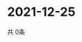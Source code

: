 # 2021-12-25
  共 0条

  <!-- BEGIN -->
  <!-- 最后更新时间Sat Dec 25 2021 19:02:47 GMT+0000 (Coordinated Universal Time) -->
  
  <!-- END -->
  
  
